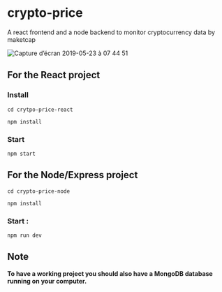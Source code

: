 # crypto-price
A react frontend and a node backend to monitor cryptocurrency data by maketcap

![Capture d’écran 2019-05-23 à 07 44 51](https://user-images.githubusercontent.com/12207947/58228715-da3ee280-7d2f-11e9-9c24-a1ec2d8bab46.png)

## For the React project

### Install
```
cd crytpo-price-react

npm install
```

### Start
`npm start`

## For the Node/Express project
```
cd crypto-price-node

npm install
```

### Start :
`npm run dev`

## Note
**To have a working project you should also have a MongoDB database running on your computer.**
